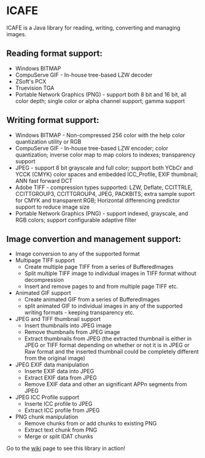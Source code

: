 ICAFE
=====

ICAFE is a Java library for reading, writing, converting and managing images.

Reading format support:
----------------------
- Windows BITMAP
- CompuServe GIF - In-house tree-based LZW decoder
- ZSoft's PCX
- Truevision TGA
- Portable Network Graphics (PNG) - support both 8 bit and 16 bit, all color depth; single color or alpha channel support; gamma support

Writing format support:
-----------------------
- Windows BITMAP - Non-compressed 256 color with the help color quantization utility or RGB
- CompuServe GIF - In-house tree-based LZW encoder; color quantization; inverse color map to map colors to indexes; transparency support
- JPEG - support 8 bit grayscale and full color; support both YCbCr and YCCK (CMYK) color spaces and embedded ICC_Profile, EXIF thumbnail; ANN fast forward DCT
- Adobe TIFF - compression types supported: LZW, Deflate, CCITTRLE, CCITTGROUP3, CCITTGROUP4, JPEG, PACKBITS; extra sample suport for CMYK and transparent RGB; Horizontal differencing predictor support to reduce image size 
- Portable Network Graphics (PNG) - support indexed, grayscale, and RGB colors; support configurable adaptive filter

Image convertion and management support:
----------------------------------------
- Image conversion to any of the supported format
- Multipage TIFF support
  * Create multiple page TIFF from a series of BufferedImages
  * Split multiple TIFF image to individual images in TIFF format without decompression
  * Insert and remove pages to and from multiple page TIFF etc.
- Animated GIF support
  * Create animated GIF from a series of BufferedImages
  * split animated GIF to individual images in any of the supported writing formats - keeping transparency etc.
- JPEG and TIFF thumbnail support
   * Insert thumbnails into JPEG image
   * Remove thumbnails from JPEG image
   * Extract thumbnails from JPEG (the extracted thumbnail is either in JPEG or TIFF format depending on whether or not it is in JPEG or Raw format and the inserted thumbnail could be completely different from the original image)
- JPEG EXIF data manipulation
   * Inserte EXIF data into JPEG
   * Extract EXIF data from JPEG
   * Remove EXIF data and other an significant APPn segments from JPEG
- JPEG ICC Profile support
   * Inserte ICC profile to JPEG
   * Extract ICC profile from JPEG
- PNG chunk manipulation
   * Remove chunks from or add chunks to existing PNG
   * Extract text chunk from PNG
   * Merge or split IDAT chunks


Go to the [wiki] page to see this library in action!

[wiki]:https://github.com/dragon66/icafe/wiki
